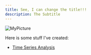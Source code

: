 ```yaml
---
title: See, I can change the title!!!
description: The Subtitle
---
```


![MyPicture](bradleyj-j.jpg)

Here is some stuff I've created:
- [Time Series Analysis](/timeseries/index.md)
